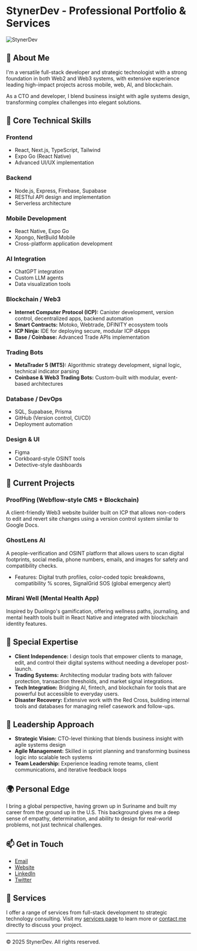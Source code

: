 # StynerDev - Professional Portfolio & Services

![StynerDev](https://pub-d0ca23724b3941f0980d6ccac4aa18f2.r2.dev/StynerDev-Thumbnail.png)

## 👋 About Me

I'm a versatile full-stack developer and strategic technologist with a strong foundation in both Web2 and Web3 systems, with extensive experience leading high-impact projects across mobile, web, AI, and blockchain.

As a CTO and developer, I blend business insight with agile systems design, transforming complex challenges into elegant solutions.

## 🚀 Core Technical Skills

### Frontend

- React, Next.js, TypeScript, Tailwind
- Expo Go (React Native)
- Advanced UI/UX implementation

### Backend

- Node.js, Express, Firebase, Supabase
- RESTful API design and implementation
- Serverless architecture

### Mobile Development

- React Native, Expo Go
- Xpongo, NetBuild Mobile
- Cross-platform application development

### AI Integration

- ChatGPT integration
- Custom LLM agents
- Data visualization tools

### Blockchain / Web3

- **Internet Computer Protocol (ICP):** Canister development, version control, decentralized apps, backend automation
- **Smart Contracts:** Motoko, Webtrade, DFINITY ecosystem tools
- **ICP Ninja:** IDE for deploying secure, modular ICP dApps
- **Base / Coinbase:** Advanced Trade APIs implementation

### Trading Bots

- **MetaTrader 5 (MT5):** Algorithmic strategy development, signal logic, technical indicator parsing
- **Coinbase & Web3 Trading Bots:** Custom-built with modular, event-based architectures

### Database / DevOps

- SQL, Supabase, Prisma
- GitHub (Version control, CI/CD)
- Deployment automation

### Design & UI

- Figma
- Corkboard-style OSINT tools
- Detective-style dashboards

## 💼 Current Projects

### ProofPing (Webflow-style CMS + Blockchain)

A client-friendly Web3 website builder built on ICP that allows non-coders to edit and revert site changes using a version control system similar to Google Docs.

### GhostLens AI

A people-verification and OSINT platform that allows users to scan digital footprints, social media, phone numbers, emails, and images for safety and compatibility checks.

- Features: Digital truth profiles, color-coded topic breakdowns, compatibility % scores, SignalGrid SOS (global emergency alert)

### Mirani Well (Mental Health App)

Inspired by Duolingo's gamification, offering wellness paths, journaling, and mental health tools built in React Native and integrated with blockchain identity features.

## 🧠 Special Expertise

- **Client Independence:** I design tools that empower clients to manage, edit, and control their digital systems without needing a developer post-launch.
- **Trading Systems:** Architecting modular trading bots with failover protection, transaction thresholds, and market signal integrations.
- **Tech Integration:** Bridging AI, fintech, and blockchain for tools that are powerful but accessible to everyday users.
- **Disaster Recovery:** Extensive work with the Red Cross, building internal tools and databases for managing relief casework and follow-ups.

## 🧭 Leadership Approach

- **Strategic Vision:** CTO-level thinking that blends business insight with agile systems design
- **Agile Management:** Skilled in sprint planning and transforming business logic into scalable tech systems
- **Team Leadership:** Experience leading remote teams, client communications, and iterative feedback loops

## 🌍 Personal Edge

I bring a global perspective, having grown up in Suriname and built my career from the ground up in the U.S. This background gives me a deep sense of empathy, determination, and ability to design for real-world problems, not just technical challenges.

## 📫 Get in Touch

- [Email](mailto:contact@styner.dev)
- [Website](https://www.styner.dev/)
- [LinkedIn](https://www.linkedin.com/in/styner-stiner/)
- [Twitter](https://x.com/StynerDev)

## 🔧 Services

I offer a range of services from full-stack development to strategic technology consulting. Visit my [services page](https://styner.dev/services) to learn more or [contact me](https://styner.dev/contact) directly to discuss your project.

---

© 2025 StynerDev. All rights reserved.
